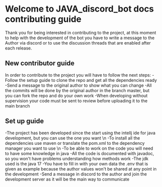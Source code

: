 # Welcome to JAVA_discord_bot docs contributing guide
Thank you for being interested in contributing to the project, at this moment to help with the development of the bot you have to write a message to the Author via discord
or to use the discussion threads that are enabled after each release.

## New contributor guide
In order to contribute to the project you will have to follow the next steps:
  -Follow the setup guide to clone the repo and get all the dependencies ready
  -Send a message to the original author to show what you can change
  -All the commits will be done by the original author in the branch master, but you can fork the repo and do your own work
  -When developing without supervision your code must be sent to review before uploading it to the main branch
  
## Set up guide
   -The project has been developed since the start using the intellj ide for java development, but you can use the one you want \n
   -To install all the dependencies use maven or translate the pom.xml to the dependency manager you want to use \n
   -To be able to work on the code you will need to have some knowledge in java
   -All the code is documented with javadoc, so you won't have problems understanding how methods work
   -The jdk used is the java 17
   -You have to fill in with your own data the .env that is given as example because the author values won't be shared at any point in the development
   -Send a message in discord to the author and join the development server as it will be the main way to communicate
   
